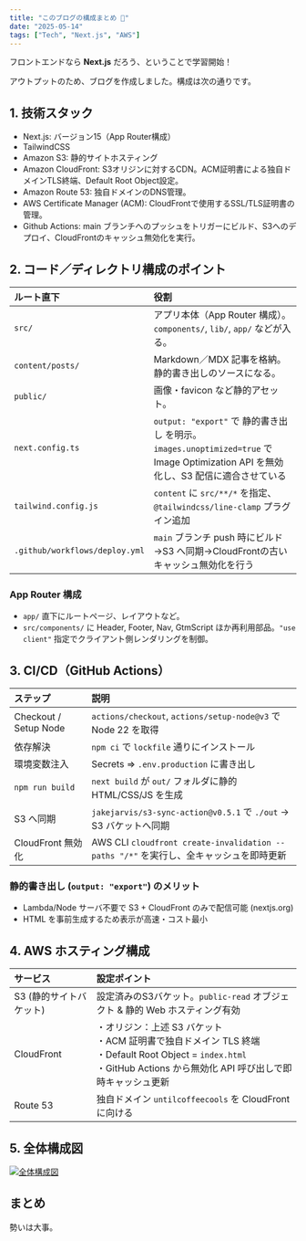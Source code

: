 ```yaml
---
title: "このブログの構成まとめ 🚀"
date: "2025-05-14"
tags: ["Tech", "Next.js", "AWS"]
---
```


フロントエンドなら **Next.js** だろう、ということで学習開始！  
  
アウトプットのため、ブログを作成しました。構成は次の通りです。


## 1. 技術スタック

-   Next.js: バージョン15（App Router構成）
-   TailwindCSS
-   Amazon S3: 静的サイトホスティング
-   Amazon CloudFront: S3オリジンに対するCDN。ACM証明書による独自ドメインTLS終端、Default Root Object設定。
-   Amazon Route 53: 独自ドメインのDNS管理。
-   AWS Certificate Manager (ACM): CloudFrontで使用するSSL/TLS証明書の管理。
-   Github Actions: main ブランチへのプッシュをトリガーにビルド、S3へのデプロイ、CloudFrontのキャッシュ無効化を実行。


## 2. コード／ディレクトリ構成のポイント

| ルート直下                     | 役割                                                                                                         |
| :----------------------------- | :----------------------------------------------------------------------------------------------------------- |
| `src/`                         | アプリ本体（App Router 構成）。`components/`, `lib/`, `app/` などが入る。                                      |
| `content/posts/`               | Markdown／MDX 記事を格納。静的書き出しのソースになる。                                                               |
| `public/`                      | 画像・favicon など静的アセット。                                                                                 |
| `next.config.ts`               | `output: "export"` で 静的書き出し を明示。`images.unoptimized=true` で Image Optimization API を無効化し、S3 配信に適合させている |
| `tailwind.config.js`           | `content` に `src/**/*` を指定、`@tailwindcss/line-clamp` プラグイン追加                                         |
| `.github/workflows/deploy.yml` | `main` ブランチ push 時にビルド→S3 へ同期→CloudFrontの古いキャッシュ無効化を行う                                                 |

### App Router 構成

-   `app/` 直下にルートページ、レイアウトなど。
-   `src/components/` に Header, Footer, Nav, GtmScript ほか再利用部品。`"use client"` 指定でクライアント側レンダリングを制御。


## 3. CI/CD（GitHub Actions）

| ステップ            | 説明                                                                                                     |
| :------------------ | :------------------------------------------------------------------------------------------------------- |
| Checkout / Setup Node | `actions/checkout`, `actions/setup-node@v3` で Node 22 を取得                                            |
| 依存解決            | `npm ci` で `lockfile` 通りにインストール                                                                    |
| 環境変数注入        | Secrets ⇒ `.env.production` に書き出し                                             |
| `npm run build`     | `next build` が `out/` フォルダに静的 HTML/CSS/JS を生成                                                   |
| S3 へ同期           | `jakejarvis/s3-sync-action@v0.5.1` で `./out` → S3 バケットへ同期                                          |
| CloudFront 無効化   | AWS CLI `cloudfront create-invalidation --paths "/*"` を実行し、全キャッシュを即時更新                       |

### 静的書き出し (`output: "export"`) のメリット

-   Lambda/Node サーバ不要で S3 + CloudFront のみで配信可能 (nextjs.org)
-   HTML を事前生成するため表示が高速・コスト最小


## 4. AWS ホスティング構成

| サービス              | 設定ポイント                                                                                                                                                                                                |
| :-------------------- | :-------------------------------------------------------------------------------------------------------------------------------------------------------------------------------------------------------- |
| S3 (静的サイトバケット) | 設定済みのS3バケット。`public-read` オブジェクト & 静的 Web ホスティング有効                                                                                                                                 |
| CloudFront            | ・オリジン：上述 S3 バケット<br>・ACM 証明書で独自ドメイン TLS 終端<br>・Default Root Object = `index.html`<br>・GitHub Actions から無効化 API 呼び出しで即時キャッシュ更新                          |
| Route 53              | 独自ドメイン `untilcoffeecools` を CloudFront に向ける                                                                                                                                                      |


## 5. 全体構成図

[![全体構成図](/architecture.png)](/architecture.png)


## まとめ
勢いは大事。
